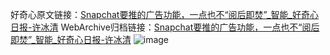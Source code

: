 好奇心原文链接：[Snapchat要推的广告功能，一点也不“阅后即焚”_智能_好奇心日报-许冰清](https://www.qdaily.com/articles/2758.html)
WebArchive归档链接：[Snapchat要推的广告功能，一点也不“阅后即焚”_智能_好奇心日报-许冰清](http://web.archive.org/web/20190623151409/https://www.qdaily.com/articles/2758.html)
![image](http://ww3.sinaimg.cn/large/007d5XDply1g3v6ig41f9j30u03az4qp)